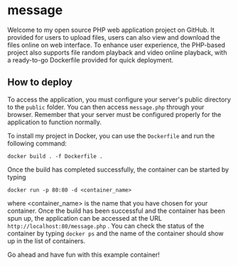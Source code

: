 # message

Welcome to my open source PHP web application project on GitHub. It provided for users to upload files, users can also view and download the files online on web interface. To enhance user experience, the PHP-based project also supports file random playback and video online playback, with a ready-to-go Dockerfile provided for quick deployment.

## How to deploy

To access the application, you must configure your server's public directory to the ```public``` folder. You can then access ```message.php``` through your browser. Remember that your server must be configured properly for the application to function normally.

To install my project in Docker, you can use the ```Dockerfile``` and run the following command:

```docker build . -f Dockerfile .```

Once the build has completed successfully, the container can be started by typing

```docker run -p 80:80 -d <container_name>```

where <container_name> is the name that you have chosen for your container.
Once the build has been successful and the container has been spun up, the application can be accessed at the URL ```http://localhost:80/message.php``` . You can check the status of the container by typing
```docker ps```
and the name of the container should show up in the list of containers.

Go ahead and have fun with this example container!
